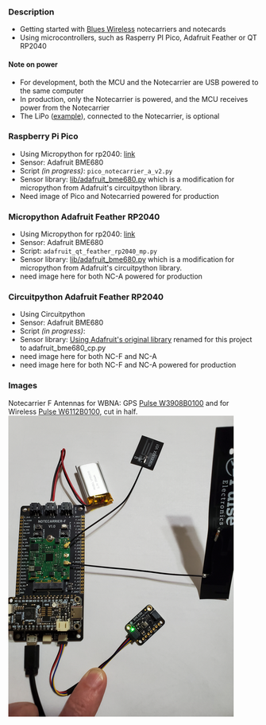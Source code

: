 ### Description
* Getting started with [Blues Wireless](https://blues.io) notecarriers and notecards
* Using microcontrollers, such as Rasperry PI Pico, Adafruit Feather or QT RP2040

#### Note on power
* For development, both the MCU and the Notecarrier are USB powered to the same computer
* In production, only the Notecarrier is powered, and the MCU receives power from the Notecarrier
* The LiPo ([example](https://www.adafruit.com/product/2011)), connected to the Notecarrier, is optional

### Raspberry Pi Pico
* Using Micropython for rp2040: [link](https://micropython.org/download/rp2-pico/)
* Sensor: Adafruit BME680
* Script _(in progress)_: `pico_notecarrier_a_v2.py`
* Sensor library: [lib/adafruit_bme680.py](https://github.com/bsatrom/notecard-pico) which is a modification for micropython from Adafruit's circuitpython library.
* Need image of Pico and Notecarried powered for production

### Micropython Adafruit Feather RP2040
* Using Micropython for rp2040: [link](https://micropython.org/download/ADAFRUIT_FEATHER_RP2040/)
* Sensor: Adafruit BME680
* Script: `adafruit_qt_feather_rp2040_mp.py`
* Sensor library: [lib/adafruit_bme680.py](https://github.com/bsatrom/notecard-pico) which is a modification for micropython from Adafruit's circuitpython library.
* need image here for both NC-A powered for production

### Circuitpython Adafruit Feather RP2040
* Using Circuitpython
* Sensor: Adafruit BME680
* Script _(in progress)_:
* Sensor library: [Using Adafruit's original library](https://github.com/adafruit/Adafruit_CircuitPython_BME680/blob/main/adafruit_bme680.py) renamed for this project to adafruit_bme680_cp.py
* need image here for both NC-F and NC-A
* need image here for both NC-F and NC-A powered for production

### Images
Notecarrier F Antennas for WBNA: GPS [Pulse W3908B0100](https://www.digikey.com/en/products/detail/pulse-electronics/W3908B0100/7667475) and for Wireless [Pulse W6112B0100](https://www.digikey.com/en/products/detail/pulse-electronics/W6112B0100/6566097), cut in half.
![Notecarrier F/Adafruit Feather RP2040](images/NC-F_feather_rp2040.png)
